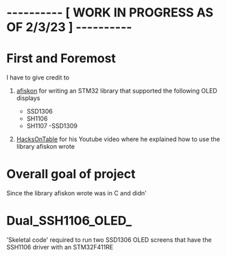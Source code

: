 # ---------- [ WORK IN PROGRESS AS OF 2/3/23 ] ---------- 

# First and Foremost

I have to give credit to 

1) [afiskon](https://github.com/afiskon/stm32-ssd1306) for writing an STM32 library that supported the following OLED displays
    - SSD1306
    - SH1106
    - SH1107
    -SSD1309

2) [HacksOnTable](https://www.youtube.com/watch?v=z1Px6emHIeg&ab_channel=hacksontable) for his Youtube video where he explained how to use the library afiskon wrote

# Overall goal of project

Since the library afiskon wrote was in C and didn'

# Dual_SSH1106_OLED_
'Skeletal code' required to run two SSD1306 OLED screens that have the SSH1106 driver with an STM32F411RE

